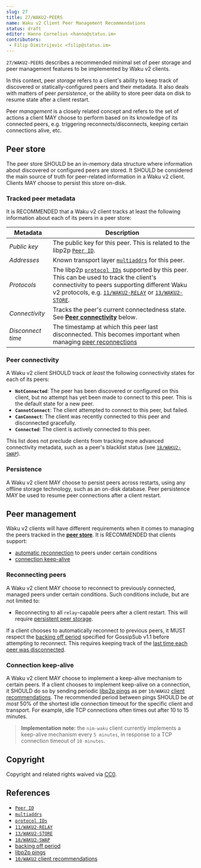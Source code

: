 ```yaml
---
slug: 27
title: 27/WAKU2-PEERS
name: Waku v2 Client Peer Management Recommendations
status: draft
editor: Hanno Cornelius <hanno@status.im>
contributors:
 - Filip Dimitrijevic <filip@status.im>
---
```


`27/WAKU2-PEERS` describes a recommended minimal set of peer storage and
peer management features to be implemented by Waku v2 clients.

In this context, peer _storage_ refers to a client's ability to keep track of discovered
or statically-configured peers and their metadata.
It also deals with matters of peer _persistence_,
or the ability to store peer data on disk to resume state after a client restart.

Peer _management_ is a closely related concept and
refers to the set of actions a client MAY choose to perform
based on its knowledge of its connected peers,
e.g. triggering reconnects/disconnects,
keeping certain connections alive, etc.

## Peer store

The peer store SHOULD be an in-memory data structure
where information about discovered or configured peers are stored.
It SHOULD be considered the main source of truth
for peer-related information in a Waku v2 client.
Clients MAY choose to persist this store on-disk.

### Tracked peer metadata

It is RECOMMENDED that a Waku v2 client tracks at least the following information
about each of its peers in a peer store:

| Metadata | Description  |
| --- | --- |
| _Public key_  | The public key for this peer. This is related to the libp2p [`Peer ID`](https://docs.libp2p.io/concepts/peer-id/). |
| _Addresses_ | Known transport layer [`multiaddrs`](https://docs.libp2p.io/concepts/addressing/) for this peer. |
| _Protocols_ | The libp2p [`protocol IDs`](https://docs.libp2p.io/concepts/protocols/#protocol-ids) supported by this peer. This can be used to track the client's connectivity to peers supporting different Waku v2 protocols, e.g. [`11/WAKU2-RELAY`](../../standards/core/11/relay.md) or [`13/WAKU2-STORE`](../../standards/core/13/store.md). |
| _Connectivity_ | Tracks the peer's current connectedness state. See [**Peer connectivity**](#peer-connectivity) below. |
| _Disconnect time_ | The timestamp at which this peer last disconnected. This becomes important when managing [peer reconnections](#reconnecting-peers) |

### Peer connectivity

A Waku v2 client SHOULD track _at least_ the following connectivity states
for each of its peers:

- **`NotConnected`**: The peer has been discovered or configured on this client,
 but no attempt has yet been made to connect to this peer.
 This is the default state for a new peer.
- **`CannotConnect`**: The client attempted to connect to this peer, but failed.
- **`CanConnect`**: The client was recently connected to this peer and
disconnected gracefully.
- **`Connected`**: The client is actively connected to this peer.

This list does not preclude clients from tracking more advanced connectivity metadata,
such as a peer's blacklist status (see [`18/WAKU2-SWAP`](/waku/deprecated/18/swap.md)).

### Persistence

A Waku v2 client MAY choose to persist peers across restarts,
using any offline storage technology, such as an on-disk database.
Peer persistence MAY be used to resume peer connections after a client restart.

## Peer management

Waku v2 clients will have different requirements
when it comes to managing the peers tracked in the [**peer store**](#peer-store).
It is RECOMMENDED that clients support:

- [automatic reconnection](#reconnecting-peers) to peers under certain conditions
- [connection keep-alive](#connection-keep-alive)

### Reconnecting peers

A Waku v2 client MAY choose to reconnect to previously connected,
managed peers under certain conditions.
Such conditions include, but are not limited to:

- Reconnecting to all `relay`-capable peers after a client restart.
This will require [persistent peer storage](#persistence).

If a client chooses to automatically reconnect to previous peers,
it MUST respect the
[backing off period](https://github.com/libp2p/specs/blob/master/pubsub/gossipsub/gossipsub-v1.1.md#prune-backoff-and-peer-exchange)
specified for GossipSub v1.1 before attempting to reconnect.
This requires keeping track of the [last time each peer was disconnected](#tracked-peer-metadata).

### Connection keep-alive

A Waku v2 client MAY choose to implement a keep-alive mechanism to certain peers.
If a client chooses to implement keep-alive on a connection,
it SHOULD do so by sending periodic [libp2p pings](https://docs.libp2p.io/concepts/fundamentals/protocols/#ping)
as per `10/WAKU2` [client recommendations](/waku/standards/core/10/waku2.md#recommendations-for-clients).
The recommended period between pings SHOULD be _at most_ 50%
of the shortest idle connection timeout for the specific client and transport.
For example, idle TCP connections often times out after 10 to 15 minutes.

> **Implementation note:**
the `nim-waku` client currently implements a keep-alive mechanism every `5 minutes`,
in response to a TCP connection timeout of `10 minutes`.

## Copyright

Copyright and related rights waived via
[CC0](https://creativecommons.org/publicdomain/zero/1.0/).

## References

- [`Peer ID`](https://docs.libp2p.io/concepts/peer-id/)
- [`multiaddrs`](https://docs.libp2p.io/concepts/addressing/)
- [`protocol IDs`](https://docs.libp2p.io/concepts/protocols/#protocol-ids)
- [`11/WAKU2-RELAY`](/waku/standards/core/11/relay.md)
- [`13/WAKU2-STORE`](/waku/standards/core/13/store.md)
- [`18/WAKU2-SWAP`](/waku/deprecated/18/swap.md)
- [backing off period](https://github.com/libp2p/specs/blob/master/pubsub/gossipsub/gossipsub-v1.1.md/#prune-backoff-and-peer-exchange)
- [libp2p pings](https://docs.libp2p.io/concepts/fundamentals/protocols/#ping)
- [`10/WAKU2` client recommendations](/waku/standards/core/10/waku2.md#recommendations-for-clients)

